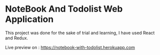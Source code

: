 # NoteBook And Todolist Web Application

This project was done for the sake of trial and learning, I have used React and Redux.

Live preview on :
https://notebook-with-todolist.herokuapp.com
